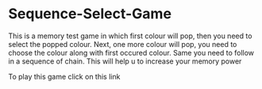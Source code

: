 # Sequence-Select-Game
This is a memory test game in which first colour will pop, then you need to select the popped colour. Next, one more colour will pop, you need to choose the colour along with first occured colour.
Same you need to follow in a sequence of chain. This will help u to increase your memory power

To play this game click on this link
